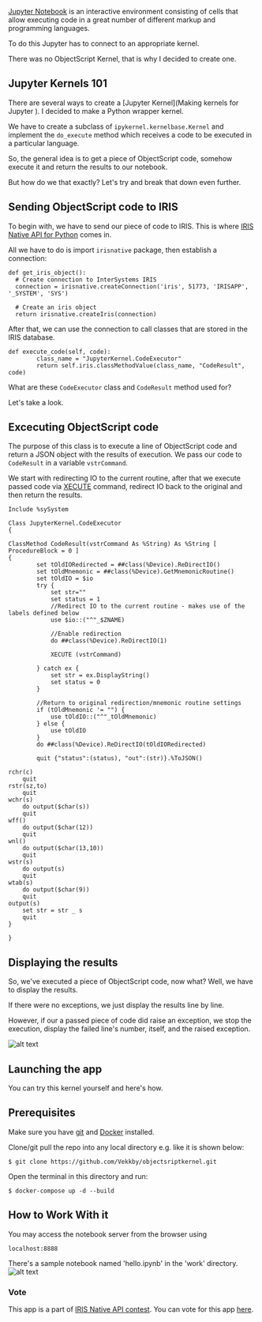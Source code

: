 [Jupyter Notebook](https://jupyter.org/) is an interactive environment consisting of cells that allow executing code in a great number of different markup and programming languages.

To do this Jupyter has to connect to an appropriate kernel.
 
There was no ObjectScript Kernel, that is why I decided to create one.

## Jupyter Kernels 101
There are several ways to create a [Jupyter Kernel](Making kernels for Jupyter
). I decided to make a Python wrapper kernel.

We have to create a subclass of ```ipykernel.kernelbase.Kernel``` and implement the ```do_execute``` method which receives a code to be executed in a particular language.

So, the general idea is to get a piece of ObjectScript code, somehow execute it and return the results to our notebook.

But how do we that exactly? Let's try and break that down even further.

## Sending ObjectScript code to IRIS
To begin with, we have to send our piece of code to IRIS. This is where [IRIS Native API for Python](https://irisdocs.intersystems.com/irislatest/csp/docbook/Doc.View.cls?KEY=PAGE_PYTHON_NATIVE) comes in.

All we have to do is import ```irisnative``` package, then establish a connection:

```
def get_iris_object():
  # Create connection to InterSystems IRIS
  connection = irisnative.createConnection('iris', 51773, 'IRISAPP', '_SYSTEM', 'SYS')

  # Create an iris object
  return irisnative.createIris(connection)
```
After that, we can use the connection to call classes that are stored in the IRIS database.

```
def execute_code(self, code):
        class_name = "JupyterKernel.CodeExecutor"
        return self.iris.classMethodValue(class_name, "CodeResult", code)
```

What are these ```CodeExecutor``` class and ```CodeResult``` method used for? 

Let's take a look.

## Excecuting ObjectScript code

The purpose of this class is to execute a line of ObjectScript code and return a JSON object with the results of execution. We pass our code to ```CodeResult``` in a variable ```vstrCommand```. 

We start with redirecting IO to the current routine, after that we execute passed code via [XECUTE](https://docs.intersystems.com/irislatest/csp/docbook/DocBook.UI.Page.cls?KEY=RCOS_cxecute) command, redirect IO back to the original and then return the results.

```
Include %sySystem

Class JupyterKernel.CodeExecutor
{

ClassMethod CodeResult(vstrCommand As %String) As %String [ ProcedureBlock = 0 ]
{
        set tOldIORedirected = ##class(%Device).ReDirectIO()
        set tOldMnemonic = ##class(%Device).GetMnemonicRoutine()
        set tOldIO = $io
        try {
            set str=""
            set status = 1
            //Redirect IO to the current routine - makes use of the labels defined below
            use $io::("^"_$ZNAME)

            //Enable redirection
            do ##class(%Device).ReDirectIO(1)

            XECUTE (vstrCommand)

        } catch ex {
            set str = ex.DisplayString()
            set status = 0
        }

        //Return to original redirection/mnemonic routine settings
        if (tOldMnemonic '= "") {
            use tOldIO::("^"_tOldMnemonic)
        } else {
            use tOldIO
        }
        do ##class(%Device).ReDirectIO(tOldIORedirected)

        quit {"status":(status), "out":(str)}.%ToJSON()

rchr(c)
    quit
rstr(sz,to)
    quit
wchr(s)
    do output($char(s))
    quit
wff()
    do output($char(12))
    quit
wnl()
    do output($char(13,10))
    quit
wstr(s)
    do output(s)
    quit
wtab(s)
    do output($char(9))
    quit
output(s)
    set str = str _ s
    quit
}

}
```
## Displaying the results

So, we've executed a piece of ObjectScript code, now what? Well, we have to display the results. 

If there were no exceptions, we just display the results line by line. 

However, if our a passed piece of code did raise an exception, we stop the execution, display the failed line's number, itself, and the raised exception.

![alt text](https://i.imgur.com/42zQpo7.gif "Example Notebook Execution")

## Launching the app

You can try this kernel yourself and here's how.

## Prerequisites
Make sure you have [git](https://git-scm.com/book/en/v2/Getting-Started-Installing-Git) and [Docker](https://www.docker.com/products/docker-desktop) installed.


Clone/git pull the repo into any local directory e.g. like it is shown below:

```
$ git clone https://github.com/Vekkby/objectsriptkernel.git
```

Open the terminal in this directory and run:

```
$ docker-compose up -d --build
```

## How to Work With it
You may access the notebook server from the browser using 
```
localhost:8888
``` 

There's a sample notebook named 'hello.ipynb' in the 'work' directory. 
![alt text](https://i.imgur.com/ualyzhy.gif "Example Notebook")

### Vote
This app is a part of [IRIS Native API contest](https://community.intersystems.com/post/join-3rd-intersystems-online-programming-contest-intersystems-iris-native-api).
You can vote for this app [here](https://openexchange.intersystems.com/contest/current).
